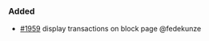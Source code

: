 
### Added

- [\#1959](https://github.com/cosmos/voyager/issues/1959) display transactions on block page @fedekunze
